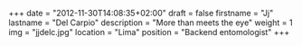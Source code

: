 +++
date = "2012-11-30T14:08:35+02:00"
draft = false
firstname = "Jj"
lastname = "Del Carpio"
description = "More than meets the eye"
weight = 1
img = "jjdelc.jpg"
location = "Lima"
position = "Backend entomologist"
+++
